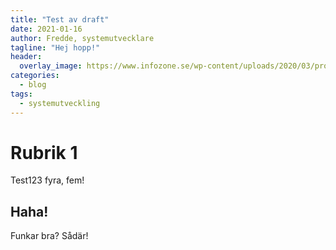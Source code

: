 ```yaml
---
title: "Test av draft"
date: 2021-01-16
author: Fredde, systemutvecklare
tagline: "Hej hopp!"
header:
  overlay_image: https://www.infozone.se/wp-content/uploads/2020/03/programmering-i-team.jpg
categories:
  - blog
tags:
  - systemutveckling
---
```

# Rubrik 1
Test123 fyra, fem!

## Haha!
Funkar bra?
Sådär!
